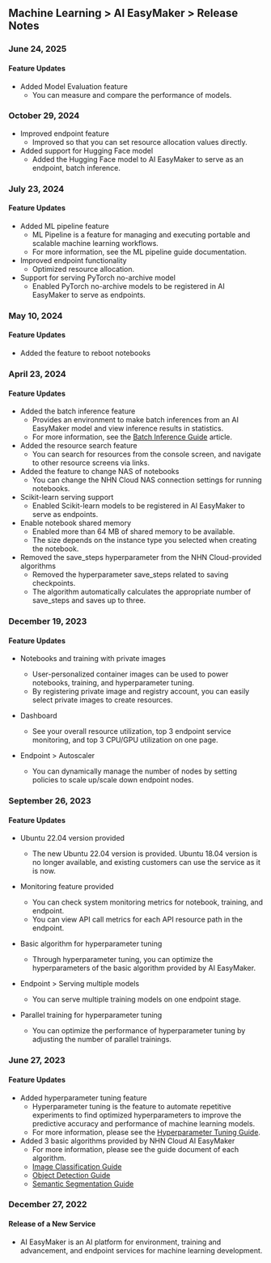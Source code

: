 ## Machine Learning > AI EasyMaker > Release Notes

### June 24, 2025

#### Feature Updates

* Added Model Evaluation feature
  * You can measure and compare the performance of models.

### October 29, 2024

* Improved endpoint feature
    * Improved so that you can set resource allocation values directly.
* Added support for Hugging Face model
    * Added the Hugging Face model to AI EasyMaker to serve as an endpoint, batch inference.

### July 23, 2024

#### Feature Updates

* Added ML pipeline feature
    * ML Pipeline is a feature for managing and executing portable and scalable machine learning workflows.
    * For more information, see the ML pipeline guide documentation.
* Improved endpoint functionality
    * Optimized resource allocation.
* Support for serving PyTorch no-archive model
    * Enabled PyTorch no-archive models to be registered in AI EasyMaker to serve as endpoints.

### May 10, 2024

#### Feature Updates

* Added the feature to reboot notebooks

### April 23, 2024

#### Feature Updates

* Added the batch inference feature
    * Provides an environment to make batch inferences from an AI EasyMaker model and view inference results in statistics.
    * For more information, see the [Batch Inference Guide](./console-guide/#_51) article.
* Added the resource search feature
    * You can search for resources from the console screen, and navigate to other resource screens via links.
* Added the feature to change NAS of notebooks
    * You can change the NHN Cloud NAS connection settings for running notebooks.
* Scikit-learn serving support
    * Enabled Scikit-learn models to be registered in AI EasyMaker to serve as endpoints.
* Enable notebook shared memory
    * Enabled more than 64 MB of shared memory to be available.
    * The size depends on the instance type you selected when creating the notebook.
* Removed the save_steps hyperparameter from the NHN Cloud-provided algorithms
    * Removed the hyperparameter save_steps related to saving checkpoints.
    * The algorithm automatically calculates the appropriate number of save_steps and saves up to three.

### December 19, 2023

#### Feature Updates

* Notebooks and training with private images
    * User-personalized container images can be used to power notebooks, training, and hyperparameter tuning.
    * By registering private image and registry account, you can easily select private images to create resources.

* Dashboard
    * See your overall resource utilization, top 3 endpoint service monitoring, and top 3 CPU/GPU utilization on one page.

* Endpoint > Autoscaler
    * You can dynamically manage the number of nodes by setting policies to scale up/scale down endpoint nodes.

### September 26, 2023

#### Feature Updates

* Ubuntu 22.04 version provided
    * The new Ubuntu 22.04 version is provided. Ubuntu 18.04 version is no longer available, and existing customers can use the service as it is now.

* Monitoring feature provided
    * You can check system monitoring metrics for notebook, training, and endpoint.
    * You can view API call metrics for each API resource path in the endpoint.

* Basic algorithm for hyperparameter tuning
    * Through hyperparameter tuning, you can optimize the hyperparameters of the basic algorithm provided by AI EasyMaker.

* Endpoint > Serving multiple models
    * You can serve multiple training models on one endpoint stage.

* Parallel training for hyperparameter tuning
    * You can optimize the performance of hyperparameter tuning by adjusting the number of parallel trainings.

### June 27, 2023

#### Feature Updates

* Added hyperparameter tuning feature
    * Hyperparameter tuning is the feature to automate repetitive experiments to find optimized hyperparameters to improve the predictive accuracy and performance of machine learning models.
    * For more information, please see the [Hyperparameter Tuning Guide](./console-guide/#hyperparameter-tuning).
* Added 3 basic algorithms provided by NHN Cloud AI EasyMaker
    * For more information, please see the guide document of each algorithm.
    * [Image Classification Guide](./algorithm-guide/#image-classification)
    * [Object Detection Guide](./algorithm-guide/#object-detection)
    * [Semantic Segmentation Guide](./algorithm-guide/#semantic-segmentation)

### December 27, 2022

#### Release of a New Service

* AI EasyMaker is an AI platform for environment, training and advancement, and endpoint services for machine learning development.
